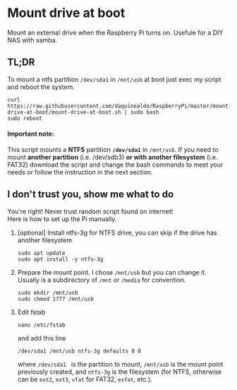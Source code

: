 # Mount drive at boot
Mount an external drive when the Raspberry Pi turns on. Usefule for a DIY NAS with samba.

## TL;DR
To mount a ntfs partition `/dev/sda1` in `/mnt/usb` at boot just exec my script and reboot the system.
```
curl https://raw.githubusercontent.com/daquinoaldo/RaspberryPi/master/mount-drive-at-boot/mount-drive-at-boot.sh | sudo bash
sudo reboot
```

#### Important note:
This script mounts a **NTFS** partition **`/dev/sda1`** in `/mnt/usb`. If you need to mount **another partition** (i.e. /dev/sdb3) **or with another filesystem** (i.e. FAT32) download the script and change the bash commands to meet your needs or follow the instruction in the next section.


## I don't trust you, show me what to do
You're right! Never trust random script found on internet!  
Here is how to set up the Pi manually.

1. [optional] Install ntfs-3g for NTFS drive, you can skip if the drive has another filesystem
   ```
   sudo apt update
   sudo apt install -y ntfs-3g
   ```
2. Prepare the mount point. I chose `/mnt/usb` but you can change it. Usually is a subdirectory of `/mnt` or `/media` for convention.
   ```
   sudo mkdir /mnt/usb
   sudo chmod 1777 /mnt/usb
   ```
3. Edit fstab 
   ```
   nano /etc/fstab
   ```
   and add this line
   ```
   /dev/sda1 /mnt/usb ntfs-3g defaults 0 0
   ```
   where `/dev/sda1 ` is the partition to mount, `/mnt/usb` is the mount point previously created, and `ntfs-3g` is the filesystem (for NTFS, otherwise can be `ext2`, `ext3`, `vfat` for FAT32, `exfat`, etc.).
